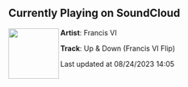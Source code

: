 ## Currently Playing on SoundCloud

[<img align="left" width="100" src="https://i1.sndcdn.com/artworks-dzBOkxadRky1mXTS-oWeySA-t500x500.jpg">](https://soundcloud.com/itsfrancisvi/up-down-francis-vi-flip)

**Artist**: Francis VI 

**Track**: Up & Down (Francis VI Flip)

Last updated at 08/24/2023 14:05

